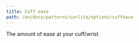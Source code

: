 ```yaml
---
title: Cuff ease
path: /en/docs/patterns/carlita/options/cuffease
---
```


The amount of ease at your cuff/wrist.